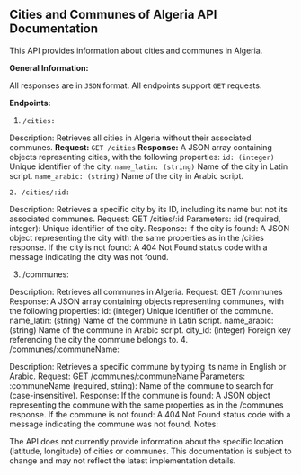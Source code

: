 ## Cities and Communes of Algeria API Documentation

This API provides information about cities and communes in Algeria.

**General Information:**

All responses are in `JSON` format.
All endpoints support `GET` requests.

**Endpoints:**

1. `/cities:`

Description: Retrieves all cities in Algeria without their associated communes.
**Request:** `GET /cities`
**Response:**
A JSON array containing objects representing cities, with the following properties:
`id: (integer)` Unique identifier of the city.
`name_latin: (string)` Name of the city in Latin script.
`name_arabic: (string)` Name of the city in Arabic script. 

`2. /cities/:id:`

Description: Retrieves a specific city by its ID, including its name but not its associated communes.
Request: GET /cities/:id
Parameters:
:id (required, integer): Unique identifier of the city.
Response:
If the city is found:
A JSON object representing the city with the same properties as in the /cities response.
If the city is not found:
A 404 Not Found status code with a message indicating the city was not found.

3. /communes:

Description: Retrieves all communes in Algeria.
Request: GET /communes
Response:
A JSON array containing objects representing communes, with the following properties:
id: (integer) Unique identifier of the commune.
name_latin: (string) Name of the commune in Latin script.
name_arabic: (string) Name of the commune in Arabic script.
city_id: (integer) Foreign key referencing the city the commune belongs to. 4. /communes/:communeName:

Description: Retrieves a specific commune by typing its name in English or Arabic.
Request: GET /communes/:communeName
Parameters:
:communeName (required, string): Name of the commune to search for (case-insensitive).
Response:
If the commune is found:
A JSON object representing the commune with the same properties as in the /communes response.
If the commune is not found:
A 404 Not Found status code with a message indicating the commune was not found.
Notes:

The API does not currently provide information about the specific location (latitude, longitude) of cities or communes.
This documentation is subject to change and may not reflect the latest implementation details.
